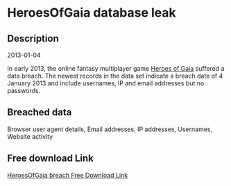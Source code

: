 # HeroesOfGaia database leak

## Description

2013-01-04

In early 2013, the online fantasy multiplayer game <a href="http://hog.playsnail.com" target="_blank" rel="noopener">Heroes of Gaia</a> suffered a data breach. The newest records in the data set indicate a breach date of 4 January 2013 and include usernames, IP and email addresses but no passwords.

## Breached data

Browser user agent details, Email addresses, IP addresses, Usernames, Website activity

## Free download Link

[HeroesOfGaia breach Free Download Link](https://link-to.net/1229997/350.2498438319298/dynamic/?r=aHR0cHM6Ly93d3cubWVkaWFmaXJlLmNvbS92aWV3L0tzTFlranhUTUFwdkxRNi9oZXJvZXNvZmdhaWEuY29tL2ZpbGU=)